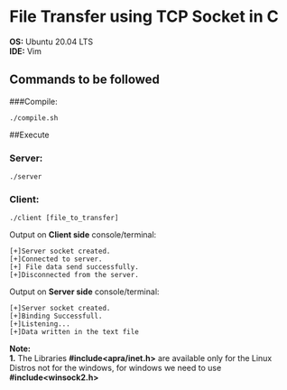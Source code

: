 # File Transfer using TCP Socket in C

**OS:** Ubuntu 20.04 LTS</br>
**IDE:** Vim</br>

## Commands to be followed

###Compile:
```shell
./compile.sh
```
##Execute
### Server:
```shell
./server
```
### Client:
```shell
./client [file_to_transfer]
```

Output on **Client side** console/terminal:
```shell
[+]Server socket created. 
[+]Connected to server.
[+] File data send successfully. 
[+]Disconnected from the server. 
```

Output on **Server side** console/terminal:
```shell
[+]Server socket created. 
[+]Binding Successfull.
[+]Listening...
[+]Data written in the text file
```

**Note:** </br>
**1.** The Libraries **#include<apra/inet.h>** are available only for the Linux Distros not for the windows, for windows we need to use **#include<winsock2.h>**</br>
